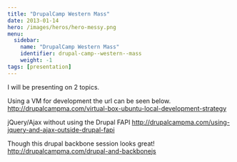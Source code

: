 ```yaml
---
title: "DrupalCamp Western Mass"
date: 2013-01-14
hero: /images/heros/hero-messy.png
menu:
  sidebar:
    name: "DrupalCamp Western Mass"
    identifier: drupal-camp--western--mass
    weight: -1
tags: [presentation]
---
```


I will be presenting on 2 topics.

Using a VM for development the url can be seen below.
http://drupalcampma.com/virtual-box-ubuntu-local-development-strategy

jQuery/Ajax without using the Drupal FAPI
http://drupalcampma.com/using-jquery-and-ajax-outside-drupal-fapi


Though this drupal backbone session looks great!
http://drupalcampma.com/drupal-and-backbonejs